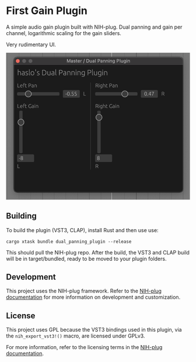 # First Gain Plugin

A simple audio gain plugin built with NIH-plug. Dual panning and gain per channel, logarithmic scaling for the gain sliders.

Very rudimentary UI.

![Dual Pan Interface](dual_pan.png)

## Building

To build the plugin (VST3, CLAP), install Rust and then use use:

```
cargo xtask bundle dual_panning_plugin --release
```

This should pull the NIH-plug repo. After the build, the VST3 and CLAP build will be in target/bundled, ready to be moved to your plugin folders.

## Development

This project uses the NIH-plug framework. Refer to the [NIH-plug documentation](https://github.com/robbert-vdh/nih-plug) for more information on development and customization.

## License

This project uses GPL because the VST3 bindings used in this plugin, via the `nih_export_vst3!()` macro, are licensed under GPLv3.

For more information, refer to the licensing terms in the [NIH-plug documentation](https://github.com/robbert-vdh/nih-plug?tab=readme-ov-file#licensing).
